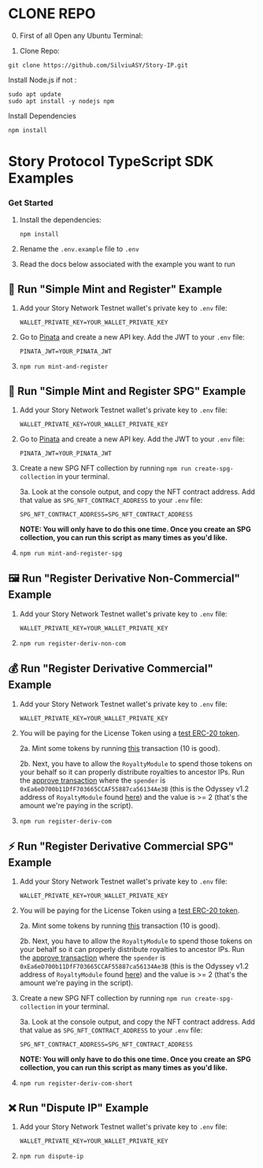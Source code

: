 # CLONE REPO
0. First of all Open any Ubuntu Terminal:

1. Clone Repo:
```
git clone https://github.com/SilviuASY/Story-IP.git
```
Install Node.js if not :

```
sudo apt update
sudo apt install -y nodejs npm
```

Install Dependencies
```
npm install
```



# Story Protocol TypeScript SDK Examples

### Get Started

1. Install the dependencies:

    ```
    npm install
    ```

2. Rename the `.env.example` file to `.env`

3. Read the docs below associated with the example you want to run

## 📄 Run "Simple Mint and Register" Example

1. Add your Story Network Testnet wallet's private key to `.env` file:

    ```
    WALLET_PRIVATE_KEY=YOUR_WALLET_PRIVATE_KEY
    ```

2. Go to [Pinata](https://pinata.cloud/) and create a new API key. Add the JWT to your `.env` file:

    ```
    PINATA_JWT=YOUR_PINATA_JWT
    ```

3. `npm run mint-and-register`

## 📄 Run "Simple Mint and Register SPG" Example

1. Add your Story Network Testnet wallet's private key to `.env` file:

    ```
    WALLET_PRIVATE_KEY=YOUR_WALLET_PRIVATE_KEY
    ```

2. Go to [Pinata](https://pinata.cloud/) and create a new API key. Add the JWT to your `.env` file:

    ```
    PINATA_JWT=YOUR_PINATA_JWT
    ```

3. Create a new SPG NFT collection by running `npm run create-spg-collection` in your terminal.

    3a. Look at the console output, and copy the NFT contract address. Add that value as `SPG_NFT_CONTRACT_ADDRESS` to your `.env` file:

    ```
    SPG_NFT_CONTRACT_ADDRESS=SPG_NFT_CONTRACT_ADDRESS
    ```

    **NOTE: You will only have to do this one time. Once you create an SPG collection, you can run this script as many times as you'd like.**

4. `npm run mint-and-register-spg`

## 🖼️ Run "Register Derivative Non-Commercial" Example

1. Add your Story Network Testnet wallet's private key to `.env` file:

    ```
    WALLET_PRIVATE_KEY=YOUR_WALLET_PRIVATE_KEY
    ```

2. `npm run register-deriv-non-com`

## 💰 Run "Register Derivative Commercial" Example

1. Add your Story Network Testnet wallet's private key to `.env` file:

    ```
    WALLET_PRIVATE_KEY=YOUR_WALLET_PRIVATE_KEY
    ```

2. You will be paying for the License Token using a [test ERC-20 token](https://odyssey.storyscan.xyz/address/0xC0F6E387aC0B324Ec18EAcf22EE7271207dCE3d5).

    2a. Mint some tokens by running [this](https://odyssey.storyscan.xyz/address/0xC0F6E387aC0B324Ec18EAcf22EE7271207dCE3d5?tab=write_contract#0x40c10f19) transaction (10 is good).

    2b. Next, you have to allow the `RoyaltyModule` to spend those tokens on your behalf so it can properly distribute royalties to ancestor IPs. Run the [approve transaction](https://odyssey.storyscan.xyz/address/0xC0F6E387aC0B324Ec18EAcf22EE7271207dCE3d5?tab=write_contract#0x095ea7b3) where the `spender` is `0xEa6eD700b11DfF703665CCAF55887ca56134Ae3B` (this is the Odyssey v1.2 address of `RoyaltyModule` found [here](https://docs.story.foundation/docs/deployed-smart-contracts)) and the value is >= 2 (that's the amount we're paying in the script).

3. `npm run register-deriv-com`

## ⚡ Run "Register Derivative Commercial SPG" Example

1. Add your Story Network Testnet wallet's private key to `.env` file:

    ```
    WALLET_PRIVATE_KEY=YOUR_WALLET_PRIVATE_KEY
    ```

2. You will be paying for the License Token using a [test ERC-20 token](https://odyssey.storyscan.xyz/address/0xC0F6E387aC0B324Ec18EAcf22EE7271207dCE3d5).

    2a. Mint some tokens by running [this](https://odyssey.storyscan.xyz/address/0xC0F6E387aC0B324Ec18EAcf22EE7271207dCE3d5?tab=write_contract#0x40c10f19) transaction (10 is good).

    2b. Next, you have to allow the `RoyaltyModule` to spend those tokens on your behalf so it can properly distribute royalties to ancestor IPs. Run the [approve transaction](https://odyssey.storyscan.xyz/address/0xC0F6E387aC0B324Ec18EAcf22EE7271207dCE3d5?tab=write_contract#0x095ea7b3) where the `spender` is `0xEa6eD700b11DfF703665CCAF55887ca56134Ae3B` (this is the Odyssey v1.2 address of `RoyaltyModule` found [here](https://docs.story.foundation/docs/deployed-smart-contracts)) and the value is >= 2 (that's the amount we're paying in the script).

3. Create a new SPG NFT collection by running `npm run create-spg-collection` in your terminal.

    3a. Look at the console output, and copy the NFT contract address. Add that value as `SPG_NFT_CONTRACT_ADDRESS` to your `.env` file:

    ```
    SPG_NFT_CONTRACT_ADDRESS=SPG_NFT_CONTRACT_ADDRESS
    ```

    **NOTE: You will only have to do this one time. Once you create an SPG collection, you can run this script as many times as you'd like.**

4. `npm run register-deriv-com-short`

## ❌ Run "Dispute IP" Example

1. Add your Story Network Testnet wallet's private key to `.env` file:

    ```
    WALLET_PRIVATE_KEY=YOUR_WALLET_PRIVATE_KEY
    ```

2. `npm run dispute-ip`
